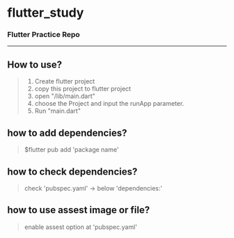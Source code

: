 # flutter_study

### Flutter Practice Repo

------------

## How to use?
> 1. Create flutter project
> 2. copy this project to flutter project
> 3. open "/lib/main.dart"
> 4. choose the Project and input the runApp parameter.
> 5. Run "main.dart"

## how to add dependencies?
>  $flutter pub add 'package name'

## how to check dependencies?
> check 'pubspec.yaml' → below 'dependencies:'

## how to use assest image or file?
> enable assest option at 'pubspec.yaml'